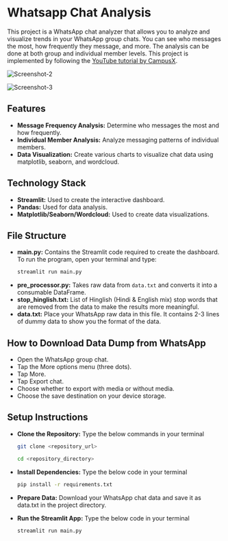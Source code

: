 # Whatsapp Chat Analysis

This project is a WhatsApp chat analyzer that allows you to analyze and visualize trends in your WhatsApp group chats. You can see who messages the most, how frequently they message, and more. The analysis can be done at both group and individual member levels. This project is implemented by following the [YouTube tutorial by CampusX](https://www.youtube.com/watch?v=Q0QwvZKG_6Q&ab_channel=CampusX).

![Screenshot-2](https://github.com/merajshaikh3/whatsapp-chat-analysis/assets/47921927/acbafd06-8f42-46d2-b221-472badf2f544)

![Screenshot-3](https://github.com/merajshaikh3/whatsapp-chat-analysis/assets/47921927/f72220b3-c18f-4ef3-8f0d-e278a2c9e402)

## Features
* **Message Frequency Analysis:** Determine who messages the most and how frequently.
* **Individual Member Analysis:** Analyze messaging patterns of individual members.
* **Data Visualization:** Create various charts to visualize chat data using matplotlib, seaborn, and wordcloud.

## Technology Stack
* **Streamlit:** Used to create the interactive dashboard.
* **Pandas:** Used for data analysis.
* **Matplotlib/Seaborn/Wordcloud:** Used to create data visualizations.

## File Structure
* **main.py:** Contains the Streamlit code required to create the dashboard. To run the program, open your terminal and type:
  ```bash
  streamlit run main.py
  ```
* **pre_processor.py:** Takes raw data from ```data.txt``` and converts it into a consumable DataFrame.
* **stop_hinglish.txt:** List of Hinglish (Hindi & English mix) stop words that are removed from the data to make the results more meaningful.
* **data.txt:** Place your WhatsApp raw data in this file. It contains 2-3 lines of dummy data to show you the format of the data.

## How to Download Data Dump from WhatsApp
* Open the WhatsApp group chat.
* Tap the More options menu (three dots).
* Tap More.
* Tap Export chat.
* Choose whether to export with media or without media.
* Choose the save destination on your device storage.

## Setup Instructions
* **Clone the Repository:** Type the below commands in your terminal

  ```bash
  git clone <repository_url>

  cd <repository_directory>
  ```

* **Install Dependencies:** Type the below code in your terminal

  ```bash
  pip install -r requirements.txt
  ``` 
* **Prepare Data:** Download your WhatsApp chat data and save it as data.txt in the project directory.
  
* **Run the Streamlit App:** Type the below code in your terminal
  
  ```bash
  streamlit run main.py
  ```


